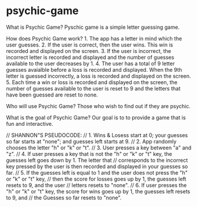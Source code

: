 # psychic-game
<!-- If you put your README file in your repository's root, docs, or 
hidden .github directory, GitHub will recognize and automatically 
surface your README to repository visitors. -->



What is Psychic Game?
    Pyschic game is a simple letter guessing game. 

How does Psychic Game work?
    1. The app has a letter in mind which the user guesses. 
    2. If the user is correct, then the user wins. This win is recorded and displayed on the screen.
    3. If the user is incorrect, the incorrect letter is recorded and displayed and the number of guesses         available to the user decreases by 1. 
    4. The user has a total of 9 letter guesses avaialble before a loss is recorded and displayed. When the       9th letter is guessed incorrectly, a loss is recorded and displayed on the screen.  
    5. Each time a win or loss is recorded and displayed on the screen, the number of guesses available to        the user is reset to 9 and the letters that have been guessed are reset to none. 
    
Who will use Psychic Game?
    Those who wish to find out if they are psychic. 

What is the goal of Psychic Game?
    Our goal is to to provide a game that is fun and interactive. 




// SHANNON"S PSEUDOCODE:
// 1. Wins & Losess start at 0; your guesses so far starts at "none"; and guesses left starts at 9.
// 2. App randomly chooses the letter "h" or "k" or "t".
// 3. User presses a key between "a" and "z". 
// 4. If user presses a key that is not the "h" or "k" or "t" key, the guesses left goes down by 1. The letter that 
//      corresponds to the incorrect key pressed by the user is then recorded and displayed in your guesses so far.
// 5. If the guesses left is equal to 1 and the user does not press the "h" or "k" or "t" key,
//      then the score for losses goes up by 1, the guesses left resets to 9, and the user 
//      letters resets to "none".
// 6. If user presses the "h" or "k" or "t" key, the score for wins goes up by 1, the guesses left resets to 9, and 
//      the Guesses so far resets to "none".
     


